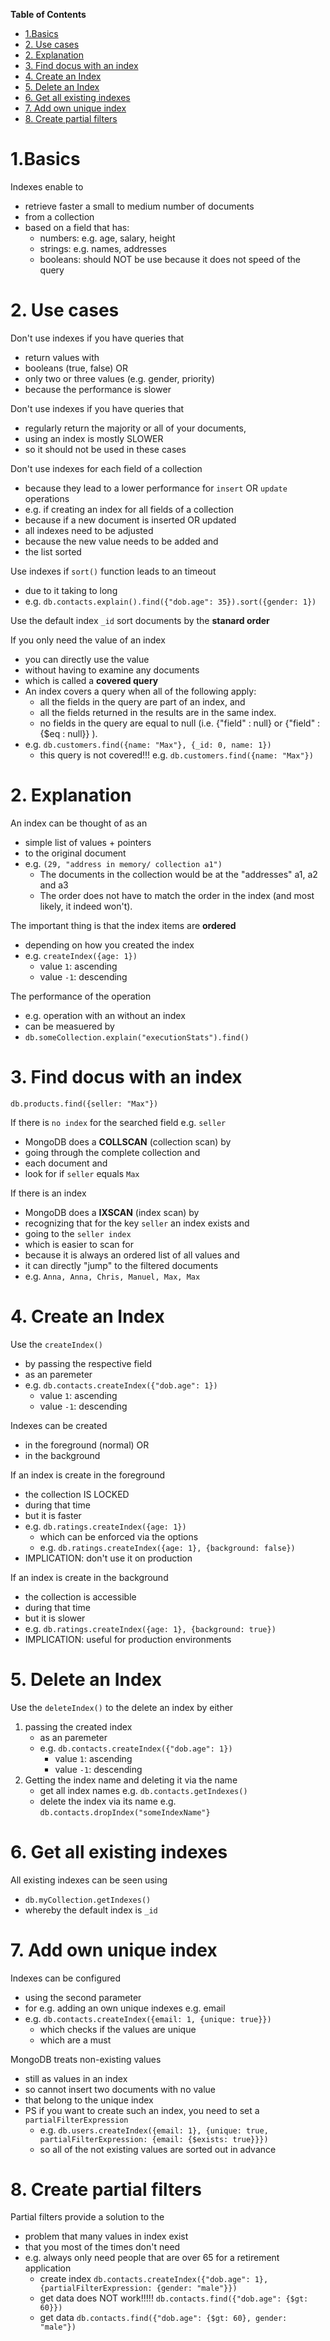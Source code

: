 **Table of Contents**

- [1.Basics](#1basics)
- [2. Use cases](#2-use-cases)
- [2. Explanation](#2-explanation)
- [3. Find docus with an index](#3-find-docus-with-an-index)
- [4. Create an Index](#4-create-an-index)
- [5. Delete an Index](#5-delete-an-index)
- [6. Get all existing indexes](#6-get-all-existing-indexes)
- [7. Add own unique index](#7-add-own-unique-index)
- [8. Create partial filters](#8-create-partial-filters)

# 1.Basics

Indexes enable to

- retrieve faster a small to medium number of documents
- from a collection
- based on a field that has:
  - numbers: e.g. age, salary, height
  - strings: e.g. names, addresses
  - booleans: should NOT be use because it does not speed of the query

# 2. Use cases

Don't use indexes if you have queries that

- return values with
- booleans (true, false) OR
- only two or three values (e.g. gender, priority)
- because the performance is slower

Don't use indexes if you have queries that

- regularly return the majority or all of your documents,
- using an index is mostly SLOWER
- so it should not be used in these cases

Don't use indexes for each field of a collection

- because they lead to a lower performance for `insert` OR `update` operations
- e.g. if creating an index for all fields of a collection
- because if a new document is inserted OR updated
- all indexes need to be adjusted
- because the new value needs to be added and
- the list sorted

Use indexes if `sort()` function leads to an timeout

- due to it taking to long
- e.g. `db.contacts.explain().find({"dob.age": 35}).sort({gender: 1})`

Use the default index `_id` sort documents by the **stanard order**

If you only need the value of an index

- you can directly use the value
- without having to examine any documents
- which is called a **covered query**
- An index covers a query when all of the following apply:
  - all the fields in the query are part of an index, and
  - all the fields returned in the results are in the same index.
  - no fields in the query are equal to null (i.e. {"field" : null} or {"field" : {$eq : null}} ).
- e.g. `db.customers.find({name: "Max"}, {_id: 0, name: 1})`
  - this query is not covered!!! e.g. `db.customers.find({name: "Max"})`

# 2. Explanation

An index can be thought of as an

- simple list of values + pointers
- to the original document
- e.g. `(29, "address in memory/ collection a1")`
  - The documents in the collection would be at the "addresses" a1, a2 and a3
  - The order does not have to match the order in the index (and most likely, it indeed won't).

The important thing is that the index items are **ordered**

- depending on how you created the index
- e.g. `createIndex({age: 1})`
  - value `1`: ascending
  - value `-1`: descending

The performance of the operation

- e.g. operation with an without an index
- can be measuered by
- `db.someCollection.explain("executionStats").find()`

# 3. Find docus with an index

`db.products.find({seller: "Max"})`

If there is `no index` for the searched field e.g. `seller`

- MongoDB does a **COLLSCAN** (collection scan) by
- going through the complete collection and
- each document and
- look for if `seller` equals `Max`

If there is an index

- MongoDB does a **IXSCAN** (index scan) by
- recognizing that for the key `seller` an index exists and
- going to the `seller index`
- which is easier to scan for
- because it is always an ordered list of all values and
- it can directly "jump" to the filtered documents
- e.g. `Anna, Anna, Chris, Manuel, Max, Max`

# 4. Create an Index

Use the `createIndex()`

- by passing the respective field
- as an paremeter
- e.g. `db.contacts.createIndex({"dob.age": 1})`
  - value `1`: ascending
  - value `-1`: descending

Indexes can be created

- in the foreground (normal) OR
- in the background

If an index is create in the foreground

- the collection IS LOCKED
- during that time
- but it is faster
- e.g. `db.ratings.createIndex({age: 1})`
  - which can be enforced via the options
  - e.g. `db.ratings.createIndex({age: 1}, {background: false})`
- IMPLICATION: don't use it on production

If an index is create in the background

- the collection is accessible
- during that time
- but it is slower
- e.g. `db.ratings.createIndex({age: 1}, {background: true})`
- IMPLICATION: useful for production environments

# 5. Delete an Index

Use the `deleteIndex()` to the delete an index by either

1. passing the created index
   - as an paremeter
   - e.g. `db.contacts.createIndex({"dob.age": 1})`
     - value `1`: ascending
     - value `-1`: descending
2. Getting the index name and deleting it via the name
   - get all index names e.g. `db.contacts.getIndexes()`
   - delete the index via its name e.g. `db.contacts.dropIndex("someIndexName"}`

# 6. Get all existing indexes

All existing indexes can be seen using

- `db.myCollection.getIndexes()`
- whereby the default index is `_id`

# 7. Add own unique index

Indexes can be configured

- using the second parameter
- for e.g. adding an own unique indexes e.g. email
- e.g. `db.contacts.createIndex({email: 1, {unique: true}})`
  - which checks if the values are unique
  - which are a must

MongoDB treats non-existing values

- still as values in an index
- so cannot insert two documents with no value
- that belong to the unique index
- PS if you want to create such an index, you need to set a `partialFilterExpression`
  - e.g. `db.users.createIndex({email: 1}, {unique: true, partialFilterExpression: {email: {$exists: true}}})`
  - so all of the not existing values are sorted out in advance

# 8. Create partial filters

Partial filters provide a solution to the

- problem that many values in index exist
- that you most of the times don't need
- e.g. always only need people that are over 65 for a retirement application
  - create index `db.contacts.createIndex({"dob.age": 1}, {partialFilterExpression: {gender: "male"}})`
  - get data does NOT work!!!!! `db.contacts.find({"dob.age": {$gt: 60}})`
  - get data `db.contacts.find({"dob.age": {$gt: 60}, gender: "male"})`
